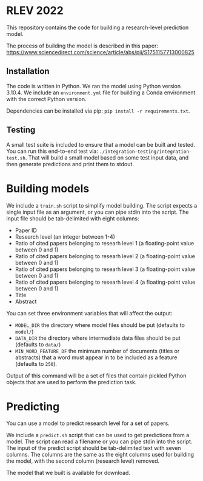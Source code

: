 # RLEV 2022

This repository contains the code for building a research-level prediction model.

The process of building the model is described in this paper:
https://www.sciencedirect.com/science/article/abs/pii/S1751157713000825

## Installation

The code is written in Python. We ran the model using Python version 3.10.4.
We include an `environment.yml` file for building a Conda environment with the correct Python version.

Dependencies can be installed via pip: `pip install -r requirements.txt`.

## Testing

A small test suite is included to ensure that a model can be built and tested.
You can run this end-to-end test via: `./integration-testing/integration-test.sh`.
That will build a small model based on some test input data, and then generate predictions and print them to stdout.

# Building models

We include a `train.sh` script to simplify model building.
The script expects a single input file as an argument, or you can pipe stdin into the script.
The input file should be tab-delimited with eight columns:

* Paper ID
* Research level (an integer between 1-4)
* Ratio of cited papers belonging to researh level 1 (a floating-point value between 0 and 1)
* Ratio of cited papers belonging to researh level 2 (a floating-point value between 0 and 1)
* Ratio of cited papers belonging to researh level 3 (a floating-point value between 0 and 1)
* Ratio of cited papers belonging to researh level 4 (a floating-point value between 0 and 1)
* Title
* Abstract

You can set three environment variables that will affect the output:

* `MODEL_DIR` the directory where model files should be put (defaults to `model/`)
* `DATA_DIR` the directory where intermediate data files should be put (defaults to `data/`)
* `MIN_WORD_FEATURE_DF` the minimum number of documents (titles or abstracts) that a word must appear in to be included as a feature (defaults to `250`).

Output of this command will be a set of files that contain pickled Python objects that are used to perform the prediction task.

# Predicting

You can use a model to predict research level for a set of papers.

We include a `predict.sh` script that can be used to get predictions from a model.
The script can read a filename or you can pipe stdin into the script.
The input of the predict script should be tab-delimited text with seven columns.
The columns are the same as the eight columns used for building the model, with the second column (research level) removed.

The model that we built is available for download.
